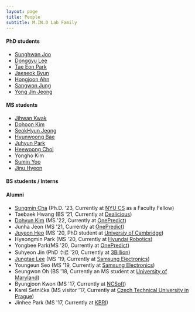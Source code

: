 ```yaml
---
layout: page
title: People
subtitle: M.IN.D Lab Family
---
```


#### PhD students

* [Sunghwan Joo](https://sites.google.com/view/sunghwanjoo/) 
* [Donggyu Lee](https://sites.google.com/view/dqlee) 
* [Tae Eon Park](https://sites.google.com/view/taeeon) 
* [Jaeseok Byun](https://sites.google.com/view/jaeseokbyun) 
* [Hongjoon Ahn](https://sites.google.com/view/hongjoon-ahn)  
* [Sangwon Jung](https://sites.google.com/view/sangwon-jung)
* [Yong Jin Jeong](https://sites.google.com/view/yongjin)  

#### MS students

* [Jihwan Kwak](https://sites.google.com/view/kkwakzi)
* [Dohoon Kim](https://sites.google.com/view/dohoon-kim/)
* [SeokHyun Jeong](https://sites.google.com/view/seokhyeon-jeong/)
* [Hyunwoong Bae](https://hyunw3.github.io/)
* [Juhyun Park](https://juhyeon.develofolio.com/)  
* [Heewoong Choi](https://sites.google.com/view/chwoong/%ED%99%88)
* Yongho Kim
* [Sumin Yoo](https://suminyu.notion.site/Sumin-Yu-f0851ac95a1a435885cfd2b77596143d)
* [Jinu Hyeon](https://sites.google.com/snu.ac.kr/jinuhyeon/)

#### BS students / Interns


<!-- * Seyoung Kim -->
<!-- * Youngin Kim -->
<!-- * Donguk Lee -->
 
#### Alumni

* [Sungmin Cha](https://sites.google.com/view/sungmin-cha/) (Ph.D. '23, Currently at [NYU CS](https://cs.nyu.edu/dynamic/people/faculty/type/3/) as a Faculty Fellow)  
* Taebaek Hwang (BS '21, Currently at [Dealicious](https://www.dealicious.kr/))
* [Dohyun Kim](https://sites.google.com/view/dokim/) (MS '22, Currently at [OnePredict](http://onepredict.ai))
* Junha Jeon (MS '21, Currently at [OnePredict](http://onepredict.ai))
* [Juyeon Heo](https://sites.google.com/view/juyeonheo/) (MS '20, PhD student at [Universiy of Cambridge](http://mlg.eng.cam.ac.uk/))
* Hyeongmin Park (MS '20, Currently at [Hyundai Robotics](https://www.hyundai-robotics.com/))   
* Yongbee Park(MS '20, Currently at [OnePredict](http://onepredict.ai))
* Suhyeon Jin (PhD 수료 '20, Currently at [3Billion](https://www.3billion.io/))
* [Jungtae Lee]() (MS '19, Currently at [Samsung Electronics](http://www.samsung.com))
* Youngeun Seo (MS '19, Currently at [Samsung Electronics](http://www.samsung.com))
* Seungwon Oh (BS '18, Currently an MS student at [University of Maryland](https://www.umd.edu/))
* Byungjoon Kwon (MS '17, Currently at [NCSoft](http://kr.ncsoft.com/korean/))
* Karel Setnička (MS visitor '17, Currently at [Czech Technical University in Prague](https://www.cvut.cz/en))
* Jinhee Park (MS '17, Currently at [KBRI](http://www.kbri.re.kr/new/pages_eng/main/))

